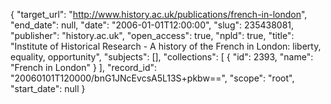 {
  "target_url": "http://www.history.ac.uk/publications/french-in-london", 
  "end_date": null, 
  "date": "2006-01-01T12:00:00", 
  "slug": 235438081, 
  "publisher": "history.ac.uk", 
  "open_access": true, 
  "npld": true, 
  "title": "Institute of Historical Research - A history of the French in London: liberty, equality, opportunity", 
  "subjects": [], 
  "collections": [
    {
      "id": 2393, 
      "name": "French in London"
    }
  ], 
  "record_id": "20060101T120000/bnG1JNcEvcsA5L13S+pkbw==", 
  "scope": "root", 
  "start_date": null
}

